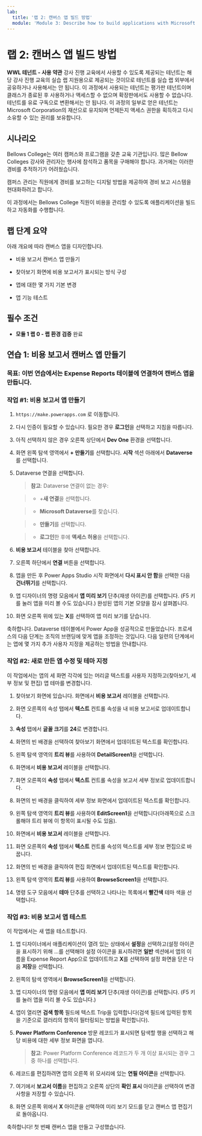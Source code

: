 ```yaml
---
lab:
  title: '랩 2: 캔버스 앱 빌드 방법'
  module: 'Module 3: Describe how to build applications with Microsoft Power Apps'
---
```


# 랩 2: 캔버스 앱 빌드 방법

**WWL 테넌트 - 사용 약관** 강사 진행 교육에서 사용할 수 있도록 제공되는 테넌트는 해당 강사 진행 교육의 실습 랩 지원용으로 제공되는 것이므로 테넌트를 실습 랩 외부에서 공유하거나 사용해서는 안 됩니다. 이 과정에서 사용되는 테넌트는 평가판 테넌트이며 클래스가 종료된 후 사용하거나 액세스할 수 없으며 확장판에서도 사용할 수 없습니다. 테넌트를 유료 구독으로 변환해서는 안 됩니다. 이 과정의 일부로 얻은 테넌트는 Microsoft Corporation의 재산으로 유지되며 언제든지 액세스 권한을 획득하고 다시 소유할 수 있는 권리를 보유합니다. 

## 시나리오

Bellows College는 여러 캠퍼스와 프로그램을 갖춘 교육 기관입니다. 많은 Bellow Colleges 강사와 관리자는 행사에 참석하고 품목을 구매해야 합니다. 과거에는 이러한 경비를 추적하기가 어려웠습니다. 

캠퍼스 관리는 직원에게 경비를 보고하는 디지털 방법을 제공하여 경비 보고 시스템을 현대화하려고 합니다. 

이 과정에서는 Bellows College 직원이 비용을 관리할 수 있도록 애플리케이션을 빌드하고 자동화를 수행합니다. 


## 랩 단계 요약

아래 개요에 따라 캔버스 앱을 디자인합니다.

- 비용 보고서 캔버스 앱 만들기 

- 찾아보기 화면에 비용 보고서가 표시되는 방식 구성

- 앱에 대한 몇 가지 기본 변경

- 앱 기능 테스트

## 필수 조건

- **모듈 1 랩 0 - 랩 환경 검증** 완료

## 연습 1: 비용 보고서 캔버스 앱 만들기

### 목표: 이번 연습에서는 Expense Reports 테이블에 연결하여 캔버스 앱을 만듭니다.

### 작업 #1: 비용 보고서 앱 만들기

1. `https://make.powerapps.com` 로 이동합니다.

1. 다시 인증이 필요할 수 있습니다. 필요한 경우 **로그인**을 선택하고 지침을 따릅니다.

1. 아직 선택하지 않은 경우 오른쪽 상단에서 **Dev One** 환경을 선택합니다.

1. 화면 왼쪽 탐색 영역에서 **+ 만들기**를 선택합니다. **시작** 섹션 아래에서 **Dataverse**를 선택합니다.

1. Dataverse 연결을 선택합니다.

    >**참고**: Dataverse 연결이 없는 경우:

    >   - +**새 연결**을 선택합니다.

    >   - **Microsoft Dataverse**를 찾습니다.

    >   - **만들기**를 선택합니다.

    >   - **로그인**한 후에 **액세스 허용**을 선택합니다.

1. **비용 보고서** 테이블을 찾아 선택합니다.

1. 오른쪽 하단에서 **연결** 버튼을 선택합니다.

1. 앱을 만든 후 Power Apps Studio 시작 화면에서 **다시 표시 안 함**을 선택한 다음 **건너뛰기**를 선택합니다.

1. 앱 디자이너의 명령 모음에서 **앱 미리 보기** 단추(재생 아이콘)를 선택합니다. (F5 키를 눌러 앱을 미리 볼 수도 있습니다.) 완성된 앱의 기본 모양을 잠시 살펴봅니다.

1. 화면 오른쪽 위에 있는 **X**를 선택하여 앱 미리 보기를 닫습니다.

축하합니다. Dataverse 테이블에서 Power App을 성공적으로 만들었습니다. 프로세스의 다음 단계는 조직의 브랜딩에 맞게 앱을 조정하는 것입니다. 다음 일련의 단계에서는 앱에 몇 가지 추가 사용자 지정을 제공하는 방법을 안내합니다.

### 작업 #2: 새로 만든 앱 수정 및 테마 지정

이 작업에서는 앱의 세 화면 각각에 있는 머리글 텍스트를 사용자 지정하고(찾아보기, 세부 정보 및 편집) 앱 테마를 변경합니다.

1. 찾아보기 화면에 있습니다. 화면에서 **비용 보고서** 레이블을 선택합니다.

1. 화면 오른쪽의 속성 탭에서 **텍스트** 컨트롤 속성을 내 비용 보고서로 업데이트합니다.

1. **속성** 탭에서 **글꼴 크기**를 **24**로 변경합니다.

1. 화면의 빈 배경을 선택하여 찾아보기 화면에서 업데이트된 텍스트를 확인합니다.

1. 왼쪽 탐색 영역의 **트리 뷰**를 사용하여 **DetailScreen1**을 선택합니다.

1. 화면에서 **비용 보고서** 레이블을 선택합니다.

1. 화면 오른쪽의 **속성** 탭에서 **텍스트** 컨트롤 속성을 보고서 세부 정보로 업데이트합니다.

1. 화면의 빈 배경을 클릭하여 세부 정보 화면에서 업데이트된 텍스트를 확인합니다.

1. 왼쪽 탐색 영역의 **트리 뷰**를 사용하여 **EditScreen1**을 선택합니다(아래쪽으로 스크롤해야 트리 뷰에 이 항목이 표시될 수도 있음).

1. 화면에서 **비용 보고서** 레이블을 선택합니다.

1. 화면 오른쪽의 **속성** 탭에서 **텍스트** 컨트롤 속성의 텍스트를 세부 정보 편집으로 바꿉니다.

1. 화면의 빈 배경을 클릭하여 편집 화면에서 업데이트된 텍스트를 확인합니다.

1. 왼쪽 탐색 영역의 **트리 뷰**를 사용하여 **BrowseScreen1**을 선택합니다.

1. 명령 도구 모음에서 **테마** 단추를 선택하고 나타나는 목록에서 **빨간색** 테마 색을 선택합니다.

### 작업 #3: 비용 보고서 앱 테스트

이 작업에서는 새 앱을 테스트합니다.

1. 앱 디자이너에서 애플리케이션이 열려 있는 상태에서 **설정**을 선택하고(설정 아이콘을 표시하기 위해 ...를 선택해야 설정 아이콘을 표시하려면 **일반** 섹션에서 앱의 이름을 Expense Report App으로 업데이트하고 **X**를 선택하여 설정 화면을 닫은 다음 **저장**을 선택합니다.

1. 왼쪽의 탐색 영역에서 **BrowseScreen1**을 선택합니다.

1. 앱 디자이너의 명령 모음에서 **앱 미리 보기** 단추(재생 아이콘)를 선택합니다. (F5 키를 눌러 앱을 미리 볼 수도 있습니다.)

1. 앱이 열리면 **검색 항목** 필드에 텍스트 Trip을 입력합니다(검색 필드에 입력된 항목을 기준으로 갤러리의 항목이 필터링되는 방법을 확인합니다).

1. **Power Platform Conference** 방문 레코드가 표시되면 탐색할 행을 선택하고 해당 비용에 대한 세부 정보 화면을 엽니다.
 
    >**참고**: Power Platform Conference 레코드가 두 개 이상 표시되는 경우 그 중 하나를 선택합니다.

1. 레코드를 편집하려면 앱의 오른쪽 위 모서리에 있는 **연필 아이콘**을 선택합니다.

1. 여기에서 **보고서 이름**을 편집하고 오른쪽 상단의 **확인 표시** 아이콘을 선택하여 변경 사항을 저장할 수 있습니다.

1. 화면 오른쪽 위에서 **X** 아이콘을 선택하여 미리 보기 모드를 닫고 캔버스 앱 편집기로 돌아옵니다.

축하합니다! 첫 번째 캔버스 앱을 만들고 구성했습니다.

 
